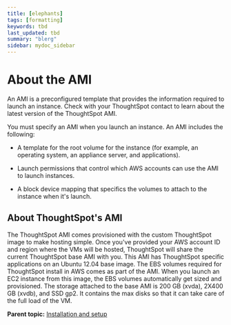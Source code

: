 ```yaml
---
title: [elephants]
tags: [formatting]
keywords: tbd
last_updated: tbd
summary: "blerg"
sidebar: mydoc_sidebar
---
```

# About the AMI

An AMI is a preconfigured template that provides the information required to launch an instance. Check with your ThoughtSpot contact to learn about the latest version of the ThoughtSpot AMI.

You must specify an AMI when you launch an instance. An AMI includes the following:

-   A template for the root volume for the instance (for example, an operating system, an appliance server, and applications).
-   Launch permissions that control which AWS accounts can use the AMI to launch instances.

-   A block device mapping that specifics the volumes to attach to the instance when it's launch.

## About ThoughtSpot's AMI

The ThoughtSpot AMI comes provisioned with the custom ThoughtSpot image to make hosting simple. Once you've provided your AWS account ID and region where the VMs will be hosted, ThoughtSpot will share the current ThoughtSpot base AMI with you. This AMI has ThoughtSpot specific applications on an Ubuntu 12.04 base image. The EBS volumes required for ThoughtSpot install in AWS comes as part of the AMI. When you launch an EC2 instance from this image, the EBS volumes automatically get sized and provisioned. The storage attached to the base AMI is 200 GB (xvda), 2X400 GB (xvdb), and SSD gp2. It contains the max disks so that it can take care of the full load of the VM.

**Parent topic:** [Installation and setup](../../aws/setup/installation_and_setup.html)

